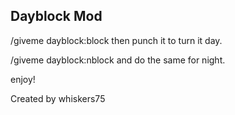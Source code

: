 Dayblock Mod
------------

/giveme dayblock:block then punch it to turn it day.

/giveme dayblock:nblock and do the same for night.

enjoy!

Created by whiskers75
